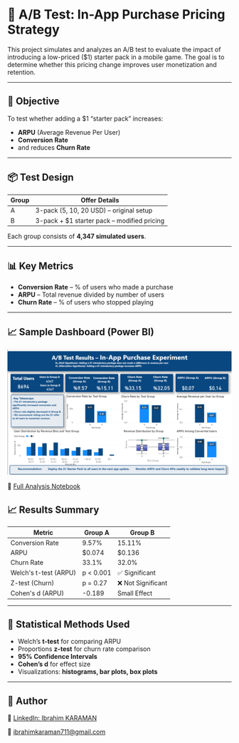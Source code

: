 # 🧪 A/B Test: In-App Purchase Pricing Strategy

This project simulates and analyzes an A/B test to evaluate the impact of introducing a low-priced ($1) starter pack in a mobile game. The goal is to determine whether this pricing change improves user monetization and retention.

---

## 🎯 Objective

To test whether adding a $1 “starter pack” increases:
- **ARPU** (Average Revenue Per User)
- **Conversion Rate**
- and reduces **Churn Rate**

---

## 📦 Test Design

| Group | Offer Details                                  |
|-------|------------------------------------------------|
| A     | 3-pack (5, 10, 20 USD) – original setup         |
| B     | 3-pack + $1 starter pack – modified pricing     |

Each group consists of **4,347 simulated users**.

---

## 📊 Key Metrics

- **Conversion Rate** – % of users who made a purchase  
- **ARPU** – Total revenue divided by number of users  
- **Churn Rate** – % of users who stopped playing

---

## 📈 Sample Dashboard (Power BI)
![Dashboard Screenshot](https://github.com/ikara35/A-B-Test-In-App-Purchase-Pricing-Strategy/blob/main/DashboardABtest.png)

📓 [Full Analysis Notebook](notebooks/ab_analysis.ipynb)

## 📈 Results Summary

| Metric            | Group A     | Group B     |
|-------------------|-------------|-------------|
| Conversion Rate   | 9.57%       | 15.11%      |
| ARPU              | $0.074      | $0.136      |
| Churn Rate        | 33.1%       | 32.0%       |
| Welch's t-test (ARPU) | p < 0.001 | ✅ Significant |
| Z-test (Churn)    | p = 0.27    | ❌ Not Significant |
| Cohen's d (ARPU)  | -0.189      | Small Effect |

---

## 🧮 Statistical Methods Used

- Welch’s **t-test** for comparing ARPU  
- Proportions **z-test** for churn rate comparison  
- **95% Confidence Intervals**  
- **Cohen’s d** for effect size  
- Visualizations: **histograms, bar plots, box plots**

---
## 👤 Author
📎 [LinkedIn: Ibrahim KARAMAN](https://www.linkedin.com/in/ibrahim-karaman-data-analyst/)

📧 ibrahimkaraman711@gmail.com
